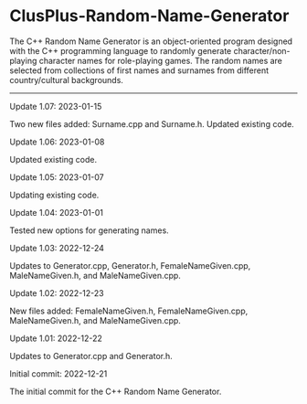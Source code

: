 # ClusPlus-Random-Name-Generator
The C++ Random Name Generator is an object-oriented program designed with the C++ programming language to randomly generate character/non-playing character names for role-playing games.  The random names are selected from collections of first names and surnames from different country/cultural backgrounds.  

------------


Update 1.07: 2023-01-15

Two new files added: Surname.cpp and Surname.h.  Updated existing code.



Update 1.06: 2023-01-08

Updated existing code.



Update 1.05: 2023-01-07

Updating existing code.



Update 1.04: 2023-01-01

Tested new options for generating names.


Update 1.03: 2022-12-24

Updates to Generator.cpp, Generator.h, FemaleNameGiven.cpp, MaleNameGiven.h, and MaleNameGiven.cpp.

Update 1.02: 2022-12-23

New files added: FemaleNameGiven.h, FemaleNameGiven.cpp, MaleNameGiven.h, and MaleNameGiven.cpp.


Update 1.01: 2022-12-22

Updates to Generator.cpp and Generator.h.


Initial commit: 2022-12-21

The initial commit for the C++ Random Name Generator.
